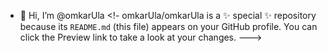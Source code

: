 - 👋 Hi, I’m @omkarUla
<!-
omkarUla/omkarUla is a ✨ special ✨ repository because its `README.md` (this file) appears on your GitHub profile.
You can click the Preview link to take a look at your changes.
--->

